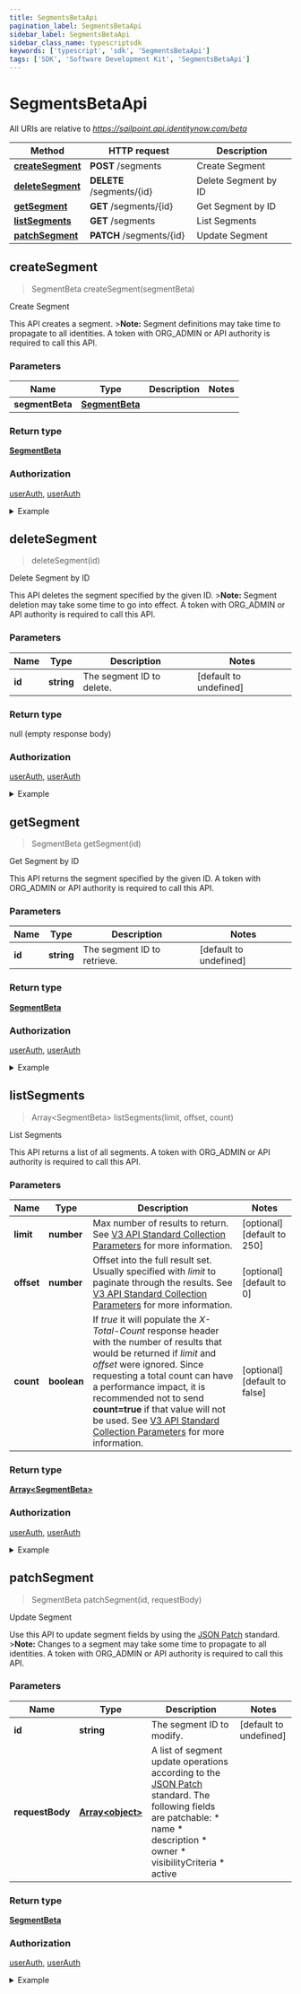 ```yaml
---
title: SegmentsBetaApi
pagination_label: SegmentsBetaApi
sidebar_label: SegmentsBetaApi
sidebar_class_name: typescriptsdk
keywords: ['typescript', 'sdk', 'SegmentsBetaApi'] 
tags: ['SDK', 'Software Development Kit', 'SegmentsBetaApi']
---
```


# SegmentsBetaApi

All URIs are relative to *https://sailpoint.api.identitynow.com/beta*

Method | HTTP request | Description
------------- | ------------- | -------------
[**createSegment**](SegmentsBetaApi.md#createSegment) | **POST** /segments | Create Segment
[**deleteSegment**](SegmentsBetaApi.md#deleteSegment) | **DELETE** /segments/{id} | Delete Segment by ID
[**getSegment**](SegmentsBetaApi.md#getSegment) | **GET** /segments/{id} | Get Segment by ID
[**listSegments**](SegmentsBetaApi.md#listSegments) | **GET** /segments | List Segments
[**patchSegment**](SegmentsBetaApi.md#patchSegment) | **PATCH** /segments/{id} | Update Segment



## createSegment

> SegmentBeta createSegment(segmentBeta)

Create Segment

This API creates a segment.  >**Note:** Segment definitions may take time to propagate to all identities. A token with ORG_ADMIN or API authority is required to call this API.

### Parameters


Name | Type | Description  | Notes
------------- | ------------- | ------------- | -------------
 **segmentBeta** | [**SegmentBeta**](../Models/SegmentBeta.md)|  | 

### Return type

[**SegmentBeta**](../Models/SegmentBeta.md)

### Authorization

[userAuth](https://developer.sailpoint.com/docs/api/v3/identity-security-cloud-v-3-api#authentication), [userAuth](https://developer.sailpoint.com/docs/api/v3/identity-security-cloud-v-3-api#authentication)

<details>
<summary>Example</summary>

```javascript
import { Configuration, SegmentsBetaApi, SegmentBeta } from "sailpoint-api-client";
const apiConfig = new Configuration();
const segmentsBetaApi = new SegmentsBetaApi(apiConfig);
const segmentBeta : SegmentBeta = ; // 
const val = await segmentsBetaApi.createSegment(segmentBeta);
console.log('API called successfully. Returned data: ' + val.data);
```
</details>


## deleteSegment

> deleteSegment(id)

Delete Segment by ID

This API deletes the segment specified by the given ID. >**Note:** Segment deletion may take some time to go into effect.  A token with ORG_ADMIN or API authority is required to call this API.

### Parameters


Name | Type | Description  | Notes
------------- | ------------- | ------------- | -------------
 **id** | **string**| The segment ID to delete. | [default to undefined]

### Return type

null (empty response body)

### Authorization

[userAuth](https://developer.sailpoint.com/docs/api/v3/identity-security-cloud-v-3-api#authentication), [userAuth](https://developer.sailpoint.com/docs/api/v3/identity-security-cloud-v-3-api#authentication)

<details>
<summary>Example</summary>

```javascript
import { Configuration, SegmentsBetaApi } from "sailpoint-api-client";
const apiConfig = new Configuration();
const segmentsBetaApi = new SegmentsBetaApi(apiConfig);
const id : string = "ef38f94347e94562b5bb8424a56397d8"; // The segment ID to delete.
const val = await segmentsBetaApi.deleteSegment(id);
console.log('API called successfully.');
```
</details>


## getSegment

> SegmentBeta getSegment(id)

Get Segment by ID

This API returns the segment specified by the given ID. A token with ORG_ADMIN or API authority is required to call this API.

### Parameters


Name | Type | Description  | Notes
------------- | ------------- | ------------- | -------------
 **id** | **string**| The segment ID to retrieve. | [default to undefined]

### Return type

[**SegmentBeta**](../Models/SegmentBeta.md)

### Authorization

[userAuth](https://developer.sailpoint.com/docs/api/v3/identity-security-cloud-v-3-api#authentication), [userAuth](https://developer.sailpoint.com/docs/api/v3/identity-security-cloud-v-3-api#authentication)

<details>
<summary>Example</summary>

```javascript
import { Configuration, SegmentsBetaApi } from "sailpoint-api-client";
const apiConfig = new Configuration();
const segmentsBetaApi = new SegmentsBetaApi(apiConfig);
const id : string = "ef38f94347e94562b5bb8424a56397d8"; // The segment ID to retrieve.
const val = await segmentsBetaApi.getSegment(id);
console.log('API called successfully. Returned data: ' + val.data);
```
</details>


## listSegments

> Array&lt;SegmentBeta&gt; listSegments(limit, offset, count)

List Segments

This API returns a list of all segments. A token with ORG_ADMIN or API authority is required to call this API.

### Parameters


Name | Type | Description  | Notes
------------- | ------------- | ------------- | -------------
 **limit** | **number**| Max number of results to return. See [V3 API Standard Collection Parameters](https://developer.sailpoint.com/idn/api/standard-collection-parameters) for more information. | [optional] [default to 250]
 **offset** | **number**| Offset into the full result set. Usually specified with *limit* to paginate through the results. See [V3 API Standard Collection Parameters](https://developer.sailpoint.com/idn/api/standard-collection-parameters) for more information. | [optional] [default to 0]
 **count** | **boolean**| If *true* it will populate the *X-Total-Count* response header with the number of results that would be returned if *limit* and *offset* were ignored.  Since requesting a total count can have a performance impact, it is recommended not to send **count&#x3D;true** if that value will not be used.  See [V3 API Standard Collection Parameters](https://developer.sailpoint.com/idn/api/standard-collection-parameters) for more information. | [optional] [default to false]

### Return type

[**Array&lt;SegmentBeta&gt;**](../Models/SegmentBeta.md)

### Authorization

[userAuth](https://developer.sailpoint.com/docs/api/v3/identity-security-cloud-v-3-api#authentication), [userAuth](https://developer.sailpoint.com/docs/api/v3/identity-security-cloud-v-3-api#authentication)

<details>
<summary>Example</summary>

```javascript
import { Configuration, SegmentsBetaApi } from "sailpoint-api-client";
const apiConfig = new Configuration();
const segmentsBetaApi = new SegmentsBetaApi(apiConfig);
const limit = 250, // number | Max number of results to return. See [V3 API Standard Collection Parameters](https://developer.sailpoint.com/idn/api/standard-collection-parameters) for more information.
  offset = 0, // number | Offset into the full result set. Usually specified with *limit* to paginate through the results. See [V3 API Standard Collection Parameters](https://developer.sailpoint.com/idn/api/standard-collection-parameters) for more information.
  count = true; // boolean | If *true* it will populate the *X-Total-Count* response header with the number of results that would be returned if *limit* and *offset* were ignored.  Since requesting a total count can have a performance impact, it is recommended not to send **count=true** if that value will not be used.  See [V3 API Standard Collection Parameters](https://developer.sailpoint.com/idn/api/standard-collection-parameters) for more information.
const val = await segmentsBetaApi.listSegments(limit, offset, count);
console.log('API called successfully. Returned data: ' + val.data);
```
</details>


## patchSegment

> SegmentBeta patchSegment(id, requestBody)

Update Segment

Use this API to update segment fields by using the [JSON Patch](https://tools.ietf.org/html/rfc6902) standard. >**Note:** Changes to a segment may take some time to propagate to all identities. A token with ORG_ADMIN or API authority is required to call this API.

### Parameters


Name | Type | Description  | Notes
------------- | ------------- | ------------- | -------------
 **id** | **string**| The segment ID to modify. | [default to undefined]
 **requestBody** | [**Array&lt;object&gt;**](../Models/object.md)| A list of segment update operations according to the [JSON Patch](https://tools.ietf.org/html/rfc6902) standard.  The following fields are patchable: * name * description * owner * visibilityCriteria * active  | 

### Return type

[**SegmentBeta**](../Models/SegmentBeta.md)

### Authorization

[userAuth](https://developer.sailpoint.com/docs/api/v3/identity-security-cloud-v-3-api#authentication), [userAuth](https://developer.sailpoint.com/docs/api/v3/identity-security-cloud-v-3-api#authentication)

<details>
<summary>Example</summary>

```javascript
import { Configuration, SegmentsBetaApi, object } from "sailpoint-api-client";
const apiConfig = new Configuration();
const segmentsBetaApi = new SegmentsBetaApi(apiConfig);
const id : string = "ef38f94347e94562b5bb8424a56397d8"; // The segment ID to modify.
const requestBody : Array<object> = [{op=replace, path=/visibilityCriteria, value={expression={operator=AND, children=[{operator=EQUALS, attribute=location, value={type=STRING, value=Philadelphia}}, {operator=EQUALS, attribute=department, value={type=STRING, value=HR}}]}}}]; // A list of segment update operations according to the [JSON Patch](https://tools.ietf.org/html/rfc6902) standard.  The following fields are patchable: * name * description * owner * visibilityCriteria * active 
const val = await segmentsBetaApi.patchSegment(id, requestBody);
console.log('API called successfully. Returned data: ' + val.data);
```
</details>

